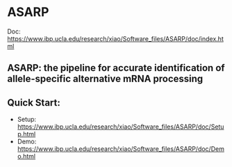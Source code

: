 ASARP
=====

Doc: https://www.ibp.ucla.edu/research/xiao/Software_files/ASARP/doc/index.html

ASARP: the pipeline for accurate identification of allele-specific alternative mRNA processing
----------------------------------------------------------------------------------------------

Quick Start:
------------

* Setup: https://www.ibp.ucla.edu/research/xiao/Software_files/ASARP/doc/Setup.html
* Demo: https://www.ibp.ucla.edu/research/xiao/Software_files/ASARP/doc/Demo.html
